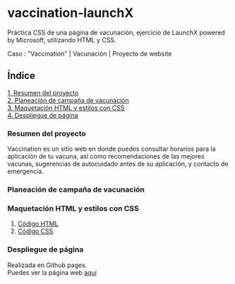# vaccination-launchX

Práctica CSS de una página de vacunación, ejercicio de LaunchX powered by Microsoft, utilizando HTML y CSS.

Caso : "Vaccination" | Vacunación | Proyecto de website

## Índice

[1. Resumen del proyecto](#1-Resumen-del-proyecto)<br>
[2. Planeación de campaña de vacunación](#2-Planeación-de-campaña-de-vacunación)<br>
[3. Maquetación HTML y estilos con CSS](#3-Maquetación-HTML)<br>
[4. Despliegue de página](#4-Despliegue-de-página)<br>

### Resumen del proyecto
Vaccination es un sitio web en donde puedes consultar horarios para la aplicación de tu vacuna, así como recomendaciones de las mejores vacunas, sugerencias de autocuidado antes de su aplicación, y contacto de emergencia.

### Planeación de campaña de vacunación


### Maquetación HTML y estilos con CSS
1. <a href="https://github.com/irischinos/vaccination-launchX/blob/main/index.html">Código HTML</a> <br>
2. <a href="https://github.com/irischinos/vaccination-launchX/blob/main/assets/style.css">Código CSS</a> 

### Despliegue de página
Realizada en Github pages. <br>
Puedes ver la página web <a href="https://irischinos.github.io/vaccination-launchX/">aquí</a>
